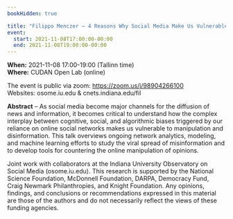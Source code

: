 ```yaml
---
bookHidden: true

title: "Filippo Menczer – 4 Reasons Why Social Media Make Us Vulnerable to Manipulation"
event:
  start: 2021-11-08T17:00:00-00:00
  end: 2021-11-08T19:00:00-00:00
---
```


**When:** 2021-11-08 17:00-19:00 (Tallinn time)  
**Where:** CUDAN Open Lab (online)  

The event is public via zoom: https://zoom.us/j/98904266100  
Websites: osome.iu.edu & cnets.indiana.edu/fil  

<!--more-->
**Abstract** – As social media become major channels for the diffusion of news and information, it becomes critical to understand how the complex interplay between cognitive, social, and algorithmic biases triggered by our reliance on online social networks makes us vulnerable to manipulation and disinformation. This talk overviews ongoing network analytics, modeling, and machine learning efforts to study the viral spread of misinformation and to develop tools for countering the online manipulation of opinions.  

Joint work with collaborators at the Indiana University Observatory on Social Media (osome.iu.edu). This research is supported by the National Science Foundation, McDonnell Foundation, DARPA, Democracy Fund, Craig Newmark Philanthropies, and Knight Foundation. Any opinions, findings, and conclusions or recommendations expressed in this material are those of the authors and do not necessarily reflect the views of these funding agencies.
